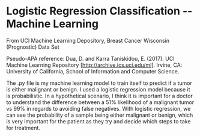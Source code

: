 # Logistic Regression Classification -- Machine Learning
From UCI Machine Learning Depository, Breast Cancer Wisconsin (Prognostic) Data Set

Pseudo-APA reference: Dua, D. and Karra Taniskidou, E. (2017). UCI Machine Learning Repository [http://archive.ics.uci.edu/ml]. Irvine, CA: University of California, School of Information and Computer Science.

The .py file is my machine learning model to train itself to predict if a tumor is either malignant or benign. I used a logistic regression model because it is probabilistic. In a hypothetical scenario, I think it is important for a doctor to understand the difference between a 51% likelihood of a malignant tumor vs 99% in regards to avoiding false negatives. With logistic regression, we can see the probability of a sample being either malignant or benign, which is very important for the patient as they try and decide which steps to take for treatment. 
